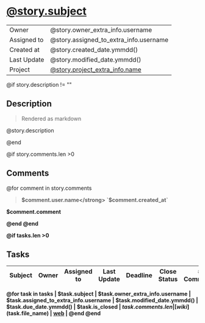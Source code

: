 # [@story.subject](@url/project/@story.project_extra_info.slug/us/$story.ref)

|             |                                                                       |
| ----------- | --------------------------------------------------------------------- |
| Owner       | @story.owner_extra_info.username                                      |
| Assigned to | @story.assigned_to_extra_info.username                                |
| Created at  | @story.created_date.ymmdd()                                           |
| Last Update | @story.modified_date.ymmdd()                                          |
| Project     | [@story.project_extra_info.name](@story.project_extra_info.file_name) |

@if story.description != ""
## Description

> Rendered as markdown

@story.description

@end

@if story.comments.len >0
## Comments
@for comment in story.comments

> <strong>$comment.user.name</strong> `$comment.created_at`

$comment.comment

@end
@end

@if tasks.len >0
## Tasks
| Subject | Owner | Assigned to | Last Update | Deadline | Close Status | # Comments | Link |
| ------- | ----- | ----------- | ----------- | -------- | ------------ | ---------- | ---- |

@for task in tasks
| $task.subject | $task.owner_extra_info.username | $task.assigned_to_extra_info.username | $task.modified_date.ymmdd() | $task.due_date.ymmdd() | $task.is_closed | $task.comments.len| [wiki]($task.file_name) \| [web](@url/project/@story.project_extra_info.slug/task/$task.ref) |
@end
@end
